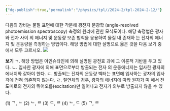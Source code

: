 ```yaml
---
{"dg-publish":true,"permalink":"/physics/tpl//2024-2/tpl-2024-2-12/"}
---
```



다음의 장비는 물질 표면에 대한 각분해 광전자 분광학 (angle-resolved photoemission spectroscopy) 측정의 원리에 관한 모식도이다. 해당 측정법은 광자와 전자 사이 의 에너지 및 운동량 보존 법칙을 응용하여 물질 내 존재하 는 전자의 에너지 및 운동량을 측정하는 방법이다. 해당 방법에 대한 설명으로 옳은 것을 다음 보기 중에서 모두 고르시오.
![](https://cdn.mathpix.com/cropped/2025_05_26_b6c88c9db9e5797c4395g-6.jpg?height=494&width=760&top_left_y=746&top_left_x=1438)

**보기**
ㄱ. 해당 방법은 아인슈타인에 의해 설명된 광전효 과에 그 이론적 기반을 두고 있다.
ㄴ. 입사한 광자에 의해 표면으로부터 방출되는 전자 의 운동에너지는 입사한 광자의 에너지와 같아야 한다.
ㄷ. 방출되는 전자의 운동량 벡터는 표면에 입사하는 광자의 입사각에 전혀 의존하지 않는다.
ㄹ. 절연체의 경우, 광자의 에너지에 따라 원자가 띠 에서 전도띠로의 전자의 뛰어오름(excitation)만 일어나고 전자가 외부로 방출되지 않을 수 있다.

(1) ᄀ, ᄂ
(2) ᄂ, ᄅ
(3) ᄃ, ᄅ
(4) ᄂ, ᄃ
(5) ᄀ, ᄅ
